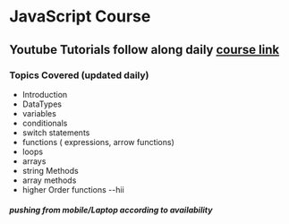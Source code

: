 # JavaScript Course 
## Youtube Tutorials follow along daily [course link](YouTube.com)

### Topics Covered (updated daily)
- Introduction
- DataTypes
- variables
- conditionals
- switch statements
- functions ( expressions, arrow functions)
- loops 
- arrays
- string Methods
- array methods
- higher Order functions
--hii


##### pushing from mobile/Laptop  according to availability 

